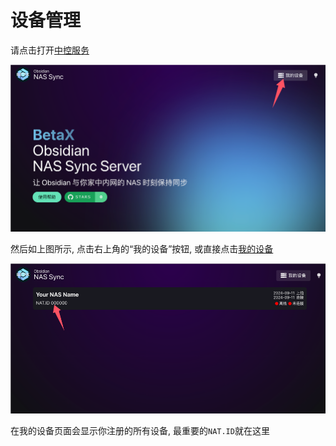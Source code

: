 # 设备管理

请点击打开[中控服务](https://ons.betax.dev)

![c2](../public/img/c2.png)

然后如上图所示, 点击右上角的“我的设备”按钮, 或直接点击[我的设备](https://ons.betax.dev/app/list)

![c3](../public/img/c3.png)

在我的设备页面会显示你注册的所有设备, 最重要的`NAT.ID`就在这里
